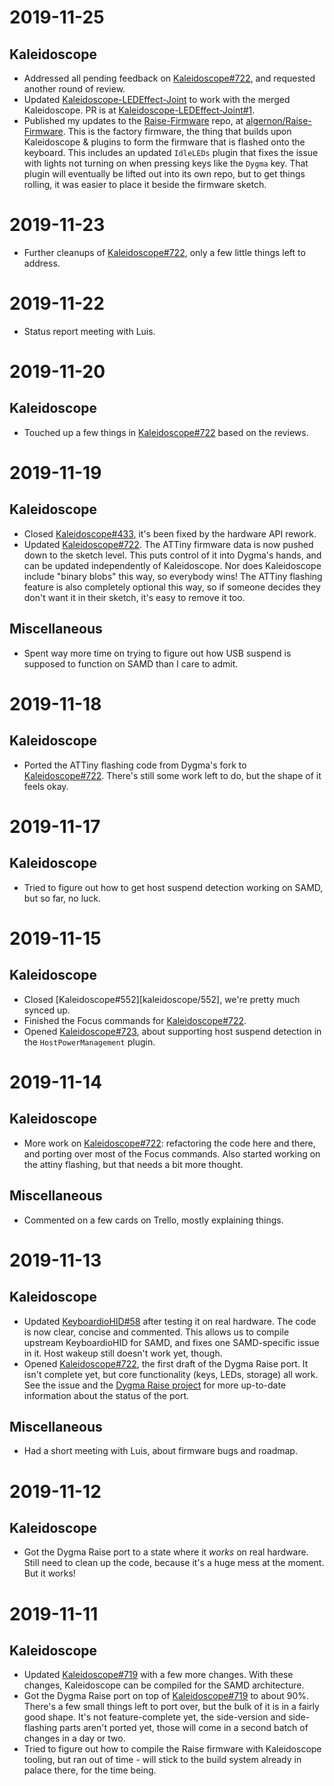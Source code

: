 <!-- -*- mode: markdown; fill-column: 8192 -*- -->

# 2019-11-25

## Kaleidoscope

* Addressed all pending feedback on [Kaleidoscope#722][kaleidoscope/722], and requested another round of review.
* Updated [Kaleidoscope-LEDEffect-Joint][plugin:ledeffect-joint] to work with the merged Kaleidoscope. PR is at [Kaleidoscope-LEDEffect-Joint#1][kaleidoscope-ledeffect-joint/1].
* Published my updates to the [Raise-Firmware][raise-firmware] repo, at [algernon/Raise-Firmware][raise-firmware:algernon]. This is the factory firmware, the thing that builds upon Kaleidoscope & plugins to form the firmware that is flashed onto the keyboard. This includes an updated `IdleLEDs` plugin that fixes the issue with lights not turning on when pressing keys like the `Dygma` key. That plugin will eventually be lifted out into its own repo, but to get things rolling, it was easier to place it beside the firmware sketch.

 [kaleidoscope-ledeffect-joint/1]: https://github.com/Dygmalab/Kaleidoscope-LEDEffect-Joint/pull/1
 [plugin:ledeffect-joint]: https://github.com/Dygmalab/Kaleidoscope-LEDEffect-Joint
 [raise-firmware]: https://github.com/Dygmalab/Raise-Firmware/tree/Kaleidoscope-v2-port
 [raise-firmware:algernon]: https://github.com/algernon/Raise-Firmware/tree/kaleidoscope/722

# 2019-11-23

* Further cleanups of [Kaleidoscope#722][kaleidoscope/722], only a few little things left to address.

# 2019-11-22

* Status report meeting with Luis.

# 2019-11-20

## Kaleidoscope

* Touched up a few things in [Kaleidoscope#722][kaleidoscope/722] based on the reviews.

# 2019-11-19

## Kaleidoscope

* Closed [Kaleidoscope#433][kaleidoscope/433], it's been fixed by the hardware API rework.
* Updated [Kaleidoscope#722][kaleidoscope/722]. The ATTiny firmware data is now pushed down to the sketch level. This puts control of it into Dygma's hands, and can be updated independently of Kaleidoscope. Nor does Kaleidoscope include "binary blobs" this way, so everybody wins! The ATTiny flashing feature is also completely optional this way, so if someone decides they don't want it in their sketch, it's easy to remove it too.

 [kaleidoscope/433]: https://github.com/keyboardio/Kaleidoscope/issues/433

## Miscellaneous

* Spent way more time on trying to figure out how USB suspend is supposed to function on SAMD than I care to admit.

# 2019-11-18

## Kaleidoscope

* Ported the ATTiny flashing code from Dygma's fork to [Kaleidoscope#722][kaleidoscope/722]. There's still some work left to do, but the shape of it feels okay.

# 2019-11-17

## Kaleidoscope

* Tried to figure out how to get host suspend detection working on SAMD, but so far, no luck.

# 2019-11-15

## Kaleidoscope

* Closed [Kaleidoscope#552][kaleidoscope/552], we're pretty much synced up.
* Finished the Focus commands for [Kaleidoscope#722][kaleidoscope/722].
* Opened [Kaleidoscope#723][kaleidoscope/723], about supporting host suspend detection in the `HostPowerManagement` plugin.

 [kaleidoscope/522]: https://github.com/keyboardio/Kaleidoscope/issues/552
 [kaleidoscope/723]: https://github.com/keyboardio/Kaleidoscope/issues/723

# 2019-11-14

## Kaleidoscope

* More work on [Kaleidoscope#722][kaleidoscope/722]: refactoring the code here and there, and porting over most of the Focus commands. Also started working on the attiny flashing, but that needs a bit more thought.

 [kaleidoscope/722]: https://github.com/keyboardio/Kaleidoscope/pull/722

## Miscellaneous

* Commented on a few cards on Trello, mostly explaining things.

# 2019-11-13

## Kaleidoscope

* Updated [KeyboardioHID#58][keyboardiohid/58] after testing it on real hardware. The code is now clear, concise and commented. This allows us to compile upstream KeyboardioHID for SAMD, and fixes one SAMD-specific issue in it. Host wakeup still doesn't work yet, though.
* Opened [Kaleidoscope#722][kaleidoscope/722], the first draft of the Dygma Raise port. It isn't complete yet, but core functionality (keys, LEDs, storage) all work. See the issue and the [Dygma Raise project][project/3] for more up-to-date information about the status of the port.

 [keyboardiohid/58]: https://github.com/keyboardio/KeyboardioHID/pull/58
 [project/3]: https://github.com/orgs/keyboardio/projects/3

## Miscellaneous

* Had a short meeting with Luis, about firmware bugs and roadmap.

# 2019-11-12

## Kaleidoscope

* Got the Dygma Raise port to a state where it _works_ on real hardware. Still need to clean up the code, because it's a huge mess at the moment. But it works!

# 2019-11-11

## Kaleidoscope

* Updated [Kaleidoscope#719][kaleidoscope/719] with a few more changes. With these changes, Kaleidoscope can be compiled for the SAMD architecture.
* Got the Dygma Raise port on top of [Kaleidoscope#719][kaleidoscope/719] to about 90%. There's a few small things left to port over, but the bulk of it is in a fairly good shape. It's not feature-complete yet, the side-version and side-flashing parts aren't ported yet, those will come in a second batch of changes in a day or two.
* Tried to figure out how to compile the Raise firmware with Kaleidoscope tooling, but ran out of time - will stick to the build system already in palace there, for the time being.

 [kaleidoscope/719]: https://github.com/keyboardio/Kaleidoscope/pull/719

<!--
; Local variables:
; eval: (variable-pitch-mode nil)
; End:
-->
